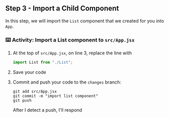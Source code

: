 ## Step 3 -  Import a Child Component

In this step, we will import the `List` component that we created for you into `App`.

### :keyboard: Activity: Import a List component to `src/App.jsx`

1. At the top of `src/App.jsx`, on line 3, replace the line with

    ```js
    import List from "./List";
    ```
2. Save your code
3. Commit and push your code to the `changes` branch:
    ```
    git add src/App.jsx
    git commit -m "import list component"
    git push
    ```

    After I detect a push, I'll respond
